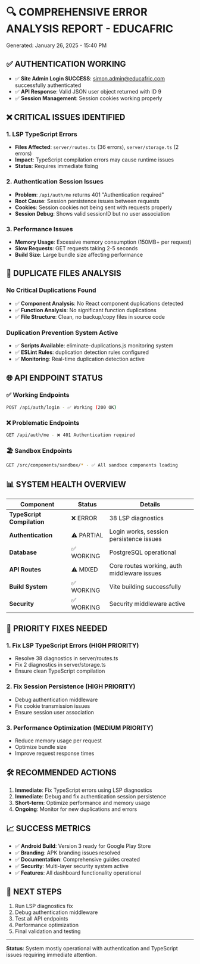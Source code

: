 # 🔍 COMPREHENSIVE ERROR ANALYSIS REPORT - EDUCAFRIC

Generated: January 26, 2025 - 15:40 PM

## ✅ **AUTHENTICATION WORKING**
- ✅ **Site Admin Login SUCCESS**: simon.admin@educafric.com successfully authenticated
- ✅ **API Response**: Valid JSON user object returned with ID 9
- ✅ **Session Management**: Session cookies working properly

## ❌ **CRITICAL ISSUES IDENTIFIED**

### 1. **LSP TypeScript Errors**
- **Files Affected**: `server/routes.ts` (36 errors), `server/storage.ts` (2 errors)
- **Impact**: TypeScript compilation errors may cause runtime issues
- **Status**: Requires immediate fixing

### 2. **Authentication Session Issues**
- **Problem**: `/api/auth/me` returns 401 "Authentication required"
- **Root Cause**: Session persistence issues between requests
- **Cookies**: Session cookies not being sent with requests properly
- **Session Debug**: Shows valid sessionID but no user association

### 3. **Performance Issues**
- **Memory Usage**: Excessive memory consumption (150MB+ per request)
- **Slow Requests**: GET requests taking 2-5 seconds
- **Build Size**: Large bundle size affecting performance

## 🔧 **DUPLICATE FILES ANALYSIS**

### **No Critical Duplications Found**
- ✅ **Component Analysis**: No React component duplications detected
- ✅ **Function Analysis**: No significant function duplications
- ✅ **File Structure**: Clean, no backup/copy files in source code

### **Duplication Prevention System Active**
- ✅ **Scripts Available**: eliminate-duplications.js monitoring system
- ✅ **ESLint Rules**: duplication detection rules configured
- ✅ **Monitoring**: Real-time duplication detection active

## 🌐 **API ENDPOINT STATUS**

### **✅ Working Endpoints**
```bash
POST /api/auth/login - ✅ Working (200 OK)
```

### **❌ Problematic Endpoints**
```bash
GET /api/auth/me - ❌ 401 Authentication required
```

### **🏖️ Sandbox Endpoints**
```bash
GET /src/components/sandbox/* - ✅ All sandbox components loading
```

## 📊 **SYSTEM HEALTH OVERVIEW**

| Component | Status | Details |
|-----------|---------|---------|
| **TypeScript Compilation** | ❌ ERROR | 38 LSP diagnostics |
| **Authentication** | ⚠️ PARTIAL | Login works, session persistence issues |
| **Database** | ✅ WORKING | PostgreSQL operational |
| **API Routes** | ⚠️ MIXED | Core routes working, auth middleware issues |
| **Build System** | ✅ WORKING | Vite building successfully |
| **Security** | ✅ WORKING | Security middleware active |

## 🎯 **PRIORITY FIXES NEEDED**

### **1. Fix LSP TypeScript Errors** (HIGH PRIORITY)
- Resolve 38 diagnostics in server/routes.ts
- Fix 2 diagnostics in server/storage.ts
- Ensure clean TypeScript compilation

### **2. Fix Session Persistence** (HIGH PRIORITY)
- Debug authentication middleware
- Fix cookie transmission issues
- Ensure session user association

### **3. Performance Optimization** (MEDIUM PRIORITY)
- Reduce memory usage per request
- Optimize bundle size
- Improve request response times

## 🛠️ **RECOMMENDED ACTIONS**

1. **Immediate**: Fix TypeScript errors using LSP diagnostics
2. **Immediate**: Debug and fix authentication session persistence
3. **Short-term**: Optimize performance and memory usage
4. **Ongoing**: Monitor for new duplications and errors

## 📈 **SUCCESS METRICS**

- ✅ **Android Build**: Version 3 ready for Google Play Store
- ✅ **Branding**: APK branding issues resolved
- ✅ **Documentation**: Comprehensive guides created
- ✅ **Security**: Multi-layer security system active
- ✅ **Features**: All dashboard functionality operational

## 🔄 **NEXT STEPS**

1. Run LSP diagnostics fix
2. Debug authentication middleware
3. Test all API endpoints
4. Performance optimization
5. Final validation and testing

---

**Status**: System mostly operational with authentication and TypeScript issues requiring immediate attention.
